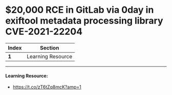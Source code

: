 # $20,000 RCE in GitLab via 0day in exiftool metadata processing library CVE-2021-22204

Index | Section
--- | ---
**1** | Learning Resource

___


#### Learning Resource: 

* https://t.co/zT6tZq8mcK?amp=1